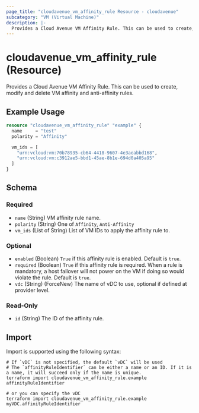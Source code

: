 ```yaml
---
page_title: "cloudavenue_vm_affinity_rule Resource - cloudavenue"
subcategory: "VM (Virtual Machine)"
description: |-
  Provides a Cloud Avenue VM Affinity Rule. This can be used to create, modify and delete VM affinity and anti-affinity rules.
---
```


# cloudavenue_vm_affinity_rule (Resource)

Provides a Cloud Avenue VM Affinity Rule. This can be used to create, modify and delete VM affinity and anti-affinity rules.

## Example Usage

```terraform
resource "cloudavenue_vm_affinity_rule" "example" {
  name     = "test"
  polarity = "Affinity"

  vm_ids = [
    "urn:vcloud:vm:70b78935-cb64-4418-9607-4e3aeabbd168",
    "urn:vcloud:vm:c3912ae5-bbd1-45ae-8b1e-694d0a405a95"
  ]
}
```

<!-- schema generated by tfplugindocs -->
## Schema

### Required

- `name` (String) VM affinity rule name.
- `polarity` (String) One of `Affinity`, `Anti-Affinity`
- `vm_ids` (List of String) List of VM IDs to apply the affinity rule to.

### Optional

- `enabled` (Boolean) `True` if this affinity rule is enabled. Default is `true`.
- `required` (Boolean) `True` if this affinity rule is required. When a rule is mandatory, a host failover will not power on the VM if doing so would violate the rule. Default is `true`.
- `vdc` (String) (ForceNew) The name of vDC to use, optional if defined at provider level.

### Read-Only

- `id` (String) The ID of the affinity rule.

## Import

Import is supported using the following syntax:
```shell
# If `vDC` is not specified, the default `vDC` will be used
# The `affinityRuleIdentifier` can be either a name or an ID. If it is a name, it will succeed only if the name is unique.
terraform import cloudavenue_vm_affinity_rule.example affinityRuleIdentifier

# or you can specify the vDC
terraform import cloudavenue_vm_affinity_rule.example myVDC.affinityRuleIdentifier
```
